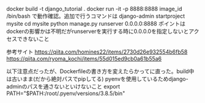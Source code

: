 docker build -t django_tutorial .
docker run -it -p 8888:8888 image_id /bin/bash
で動作確認。追加で行うコマンドは
django-admin startproject mysite
cd mysite
python manage.py runserver 0.0.0.0:8888
ポイントはdockerの影響かは不明だがrunserverを実行する時に0.0.0.0を指定しないとアクセスできないこと

参考サイト
https://qiita.com/homines22/items/2730d26e932554b6fb58
https://qiita.com/ryoma_kochi/items/55d015ed9cb0a61b55a6

以下注意点だったが、Dockerfileの書き方を変えたらかってに直った。build中は古いまま(だから絶対パスでpipしてる)
pyenvを使用しているためdjango-adminのパスを通さないといけないこと
export PATH="$PATH:/root/.pyenv/versions/3.8.5/bin"
